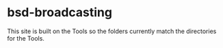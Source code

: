 # bsd-broadcasting
This site is built on the Tools so the folders currently match the directories for the Tools.